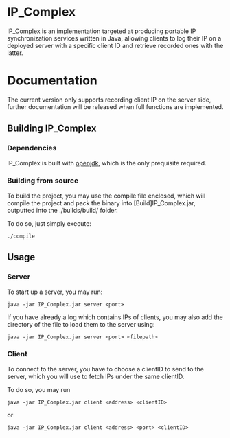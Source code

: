 # IP_Complex

IP_Complex is an implementation targeted at producing portable IP synchronization services written in Java, allowing clients to log their IP on a deployed server with a specific client ID and retrieve recorded ones with the latter.

# Documentation

The current version only supports recording client IP on the server side, further documentation will be released when full functions are implemented.

## Building IP_Complex

### Dependencies

IP_Complex is built with [openjdk](https://openjdk.org/projects/jdk/), which is the only prequisite required.

### Building from source

To build the project, you may use the compile file enclosed, which will compile the project and pack the binary into [Build]IP_Complex.jar, outputted into the ./builds/build/ folder.

To do so, just simply execute:

```
./compile
```
## Usage

### Server
To start up a server, you may run:

```
java -jar IP_Complex.jar server <port>
```

If you have already a log which contains IPs of clients, you may also add the directory of the file to load them to the server using:

```
java -jar IP_Complex.jar server <port> <filepath>
```
### Client
To connect to the server, you have to choose a clientID to send to the server, which you will use to fetch IPs under the same clientID.

To do so, you may run
```
java -jar IP_Complex.jar client <address> <clientID>
```
or
```
java -jar IP_Complex.jar client <address> <port> <clientID>
```



